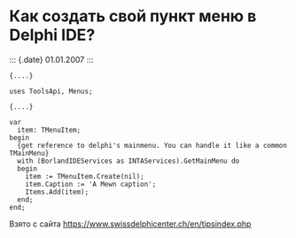 Как создать свой пункт меню в Delphi IDE?
=========================================

::: {.date}
01.01.2007
:::

    {....} 
     
    uses ToolsApi, Menus; 
     
    {....} 
     
    var 
      item: TMenuItem; 
    begin 
      {get reference to delphi's mainmenu. You can handle it like a common TMainMenu} 
      with (BorlandIDEServices as INTAServices).GetMainMenu do 
      begin 
        item := TMenuItem.Create(nil); 
        item.Caption := 'A Mewn caption'; 
        Items.Add(item); 
      end; 
    end; 

Взято с сайта <https://www.swissdelphicenter.ch/en/tipsindex.php>

